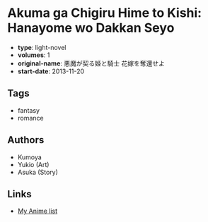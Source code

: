 # Akuma ga Chigiru Hime to Kishi: Hanayome wo Dakkan Seyo

-   **type**: light-novel
-   **volumes**: 1
-   **original-name**: 悪魔が契る姫と騎士 花嫁を奪還せよ
-   **start-date**: 2013-11-20

## Tags

-   fantasy
-   romance

## Authors

-   Kumoya
-   Yukio (Art)
-   Asuka (Story)

## Links

-   [My Anime list](https://myanimelist.net/manga/64561/Akuma_ga_Chigiru_Hime_to_Kishi__Hanayome_wo_Dakkan_Seyo)
